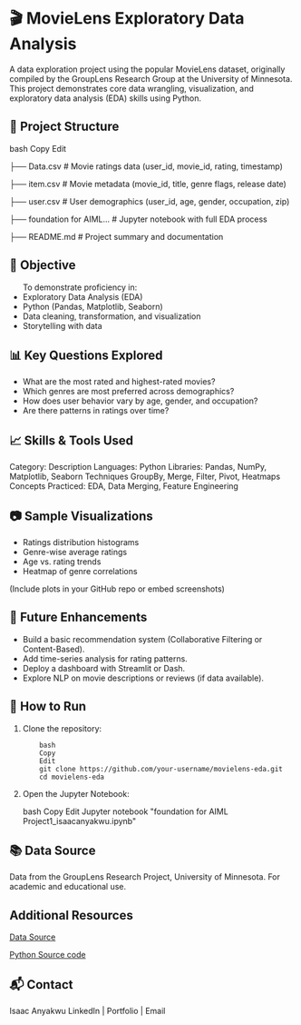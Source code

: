 # 🎬 MovieLens Exploratory Data Analysis
A data exploration project using the popular MovieLens dataset, originally compiled by the GroupLens Research Group at the University of Minnesota. 
This project demonstrates core data wrangling, visualization, and exploratory data analysis (EDA) skills using Python.

## 📁 Project Structure
bash
Copy
Edit

├── Data.csv                # Movie ratings data (user_id, movie_id, rating, timestamp)

├── item.csv                # Movie metadata (movie_id, title, genre flags, release date)

├── user.csv                # User demographics (user_id, age, gender, occupation, zip)

├── foundation for AIML... # Jupyter notebook with full EDA process

├── README.md               # Project summary and documentation

## 📌 Objective
<ul>
To demonstrate proficiency in:

<li>Exploratory Data Analysis (EDA) </li>

<li>Python (Pandas, Matplotlib, Seaborn) </li>

<li>Data cleaning, transformation, and visualization </li>

<li>Storytelling with data </li>
</ul>

## 📊 Key Questions Explored
<ul>
<li> What are the most rated and highest-rated movies?</li>

<li> Which genres are most preferred across demographics?</li>

<li>How does user behavior vary by age, gender, and occupation?</li>

<li> Are there patterns in ratings over time?</li>
</ul>

## 📈 Skills & Tools Used
Category:          	      Description
Languages:	              Python
Libraries:      	        Pandas, NumPy, Matplotlib, Seaborn
Techniques	              GroupBy, Merge, Filter, Pivot, Heatmaps
Concepts Practiced:      	EDA, Data Merging, Feature Engineering

## 📷 Sample Visualizations
<ul>
<li>Ratings distribution histograms</li>

<li>Genre-wise average ratings</li>

<li>Age vs. rating trends</li>

<li>Heatmap of genre correlations</li>
</ul>
(Include plots in your GitHub repo or embed screenshots)

## 🧠 Future Enhancements
<ul>
<li>Build a basic recommendation system (Collaborative Filtering or Content-Based).</li>

<li>Add time-series analysis for rating patterns.</li>

<li>Deploy a dashboard with Streamlit or Dash.</li>

<li>Explore NLP on movie descriptions or reviews (if data available).</lil>
</ul>

## 🚀 How to Run
<ol>
<li>Clone the repository:</li>

        bash
        Copy
        Edit
        git clone https://github.com/your-username/movielens-eda.git
        cd movielens-eda
        
<li>Open the Jupyter Notebook:</li>

bash
Copy
Edit
Jupyter notebook "foundation for AIML Project1_isaacanyakwu.ipynb"
</ol>

## 📚 Data Source
Data from the GroupLens Research Project, University of Minnesota.
For academic and educational use.

## Additional Resources

[Data Source](https://github.com/Softechanalytics/MoviesProject_Python/tree/main/data)

[Python Source code](https://github.com/Softechanalytics/MoviesProject_Python/blob/main/foundation%20for%20AIML%20Project1_isaacanyakwu.html)



## 📬 Contact
Isaac Anyakwu
LinkedIn | Portfolio | Email

